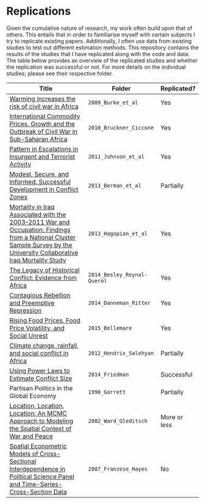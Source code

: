# Replications

Given the cumulative nature of research, my work often build upon that of others. 
This entails that in order to familiarise myself with certain subjects I try to replicate existing papers. 
Additionally, I often use data from existing studies to test out different estimation methods.
This repository contains the results of the studies that I have replicated along with the code and data. 
The table below provides an overview of the replicated studies and whether the replication was successful or not. 
For more details on the individual studies; please see their respective folder. 

Title | Folder | Replicated?
---|---------|-------
[Warming increases the risk of civil war in Africa](http://www.pnas.org/content/106/49/20670)| `2009_Burke_et_al`| Yes
[International Commodity Prices, Growth and the Outbreak of Civil War in Sub-Saharan Africa](http://onlinelibrary.wiley.com/doi/10.1111/j.1468-0297.2010.02353.x/abstract)| `2010_Bruckner_Ciccone`| Yes
[Pattern in Escalations in Insurgent and Terrorist Activity](http://www.sciencemag.org/content/333/6038/81.abstract)| `2011_Johnson_et_al`| Yes
[Modest, Secure, and Informed: Successful Development in Conflict Zones](https://www.aeaweb.org/articles.php?doi=10.1257/aer.103.3.512)| `2013_Berman_et_al`| Partially 
[Mortality in Iraq Associated with the 2003–2011 War and Occupation: Findings from a National Cluster Sample Survey by the University Collaborative Iraq Mortality Study](http://www.plosmedicine.org/article/info%3Adoi%2F10.1371%2Fjournal.pmed.1001533)|`2013_Hagopian_et_al`| Yes
[The Legacy of Historical Conflict: Evidence from Africa](http://dx.doi.org/10.1017/S0003055414000161)| `2014_Besley_Reynal-Querol`| Yes
[Contagious Rebellion and Preemptive Repression](http://jcr.sagepub.com/content/58/2/254.abstract)|`2014_Danneman_Ritter`| Yes
[Rising Food Prices, Food Price Volatility, and Social Unrest](http://ajae.oxfordjournals.org/content/97/1/1) |`2015_Bellemare` | Yes
[Climate change, rainfall, and social conflict in Africa](http://jpr.sagepub.com/content/49/1/35.abstract) |`2012_Hendrix_Salehyan` | Partially 
[Using Power Laws to Estimate Conflict Size](http://jcr.sagepub.com/content/59/7/1216) | `2014_Friedman` | Successful
Partisan Politics in the Global Economy | `1998_Garrett` | Partially 
[Location, Location, Location: An MCMC Approach to Modeling the Spatial Context of War and Peace](http://pan.oxfordjournals.org/content/10/3/244.abstract) |`2002_Ward_Gleditsch` | More or less
[Spatial Econometric Models of Cross-Sectional Interdependence in Political Science Panel and Time-Series-Cross-Section Data](https://academic.oup.com/pan/article-abstract/15/2/140/1564984) | `2007_Franzese_Hayes`| No



